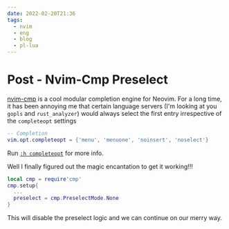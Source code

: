 ```yaml
---
date: 2022-02-20T21:36
tags:
  - nvim
  - eng
  - blog
  - pl-lua
---
```


# Post - Nvim-Cmp Preselect
[nvim-cmp](https://github.com/hrsh7th/nvim-cmp) is a cool modular completion
engine for Neovim. For a long time, it has been annoying me that
certain language servers (I'm looking at you `gopls` and `rust_analyzer`)
would always select the first entry irrespective of the `completeopt` settings
```lua
-- Completion
vim.opt.completeopt = {'menu', 'menuone', 'noinsert', 'noselect'}
```

Run [`:h completeopt`](http://vimdoc.sourceforge.net/htmldoc/options.html#'completeopt')
for more info.

Well I finally figured out the magic encantation to get it working!!!

```lua
local cmp = require'cmp'
cmp.setup{
  ...
  preselect = cmp.PreselectMode.None
}
```

This will disable the preselect logic and we can continue on our merry way.

